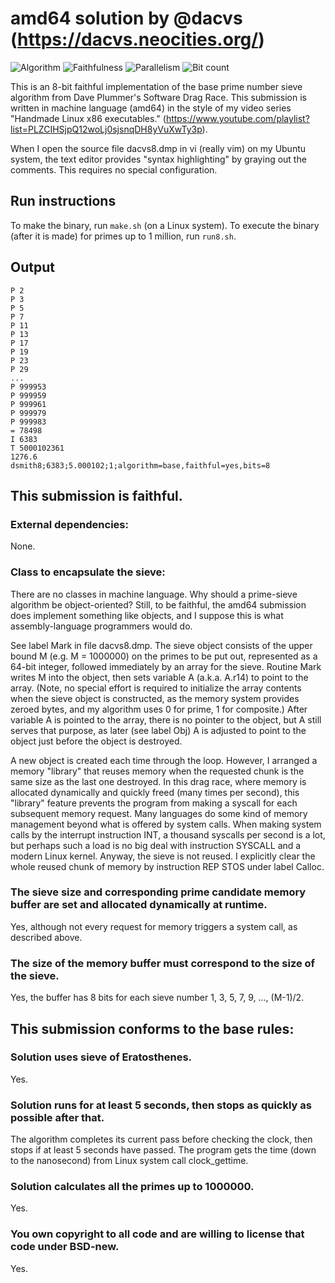 # amd64 solution by @dacvs (https://dacvs.neocities.org/)

![Algorithm](https://img.shields.io/badge/Algorithm-base-green)
![Faithfulness](https://img.shields.io/badge/Faithful-yes-green)
![Parallelism](https://img.shields.io/badge/Parallel-no-green)
![Bit count](https://img.shields.io/badge/Bits-8-yellowgreen)

This is an 8-bit faithful implementation of the base prime number sieve algorithm from Dave Plummer's Software Drag Race.
This submission is written in machine language (amd64) in the style of my video series "Handmade Linux x86 executables."
(https://www.youtube.com/playlist?list=PLZCIHSjpQ12woLj0sjsnqDH8yVuXwTy3p).

When I open the source file dacvs8.dmp in vi (really vim) on my Ubuntu system, the text editor provides "syntax highlighting" by graying out the comments. This requires no special configuration. 

## Run instructions

To make the binary, run `make.sh` (on a Linux system).
To execute the binary (after it is made) for primes up to 1 million, run `run8.sh`.

## Output

```
P 2
P 3
P 5
P 7
P 11
P 13
P 17
P 19
P 23
P 29
...
P 999953
P 999959
P 999961
P 999979
P 999983
= 78498
I 6383
T 5000102361
1276.6
dsmith8;6383;5.000102;1;algorithm=base,faithful=yes,bits=8

```

## This submission is faithful.

### External dependencies:
None.

### Class to encapsulate the sieve:
There are no classes in machine language. Why should a prime-sieve algorithm be object-oriented? Still, to be faithful, the amd64 submission does implement something like objects, and I suppose this is what assembly-language programmers would do.

See label Mark in file dacvs8.dmp. The sieve object consists of the upper bound M (e.g. M = 1000000) on the primes to be put out, represented as a 64-bit integer, followed immediately by an array for the sieve. Routine Mark writes M into the object, then sets variable A (a.k.a. A.r14) to point to the array. (Note, no special effort is required to initialize the array contents when the sieve object is constructed, as the memory system provides zeroed bytes, and my algorithm uses 0 for prime, 1 for composite.) After variable A is pointed to the array, there is no pointer to the object, but A still serves that purpose, as later (see label Obj) A is adjusted to point to the object just before the object is destroyed.

A new object is created each time through the loop. However, I arranged a memory "library" that reuses memory when the requested chunk is the same size as the last one destroyed. In this drag race, where memory is allocated dynamically and quickly freed (many times per second), this "library" feature prevents the program from making a syscall for each subsequent memory request. Many languages do some kind of memory management beyond what is offered by system calls. When making system calls by the interrupt instruction INT, a thousand syscalls per second is a lot, but perhaps such a load is no big deal with instruction SYSCALL and a modern Linux kernel. Anyway, the sieve is not reused. I explicitly clear the whole reused chunk of memory by instruction REP STOS under label Calloc.

### The sieve size and corresponding prime candidate memory buffer are set and allocated dynamically at runtime.
Yes, although not every request for memory triggers a system call, as described above.

### The size of the memory buffer must correspond to the size of the sieve.
Yes, the buffer has 8 bits for each sieve number 1, 3, 5, 7, 9, ..., (M-1)/2.

## This submission conforms to the base rules:
### Solution uses sieve of Eratosthenes.
Yes.

### Solution runs for at least 5 seconds, then stops as quickly as possible after that.
The algorithm completes its current pass before checking the clock, then stops if at least 5 seconds have passed. The program gets the time (down to the nanosecond) from Linux system call clock_gettime.

### Solution calculates all the primes up to 1000000.
Yes.

### You own copyright to all code and are willing to license that code under BSD-new.
Yes.
